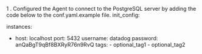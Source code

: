 1 . Configured the Agent to connect to the PostgreSQL server by adding the code below to the conf.yaml.example file. 
init_config:

instances:
   -   host: localhost
       port: 5432
       username: datadog
       password: anQaBgT9qBf8BXRyR76n9RvQ
       tags:
            - optional_tag1
            - optional_tag2
